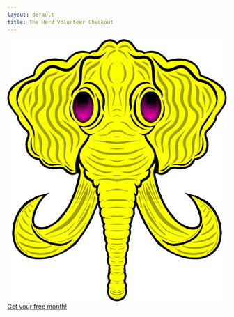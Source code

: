 ```yaml
---
layout: default
title: The Herd Volunteer Checkout
---
```


<script src="https://js.chargebee.com/v2/chargebee.js" data-cb-site="elephantcollective" ></script>

<div class="valign-wrapper full-vh">
  <div class="full-width center-align">
    <div>
      <img class="logo" src="/assets/images/logo.png"/>
    </div>
    <div>
      <a href="javascript:void(0)" data-cb-type="checkout" data-cb-plan-id="the-herd" data-db-coupon-i="AFTERGLOW" class="btn waves-effect waves-light pink">
        Get your free month!
      </a>
    </div>
  </div>
</div>

